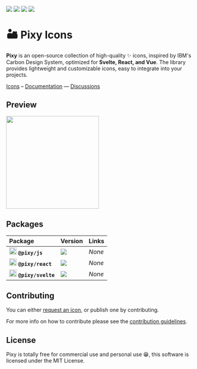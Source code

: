 ![](https://badgers.space/github/license/l0uigrange/pixy?theme=tailwind)
![](https://badgers.space/github/checks/l0uigrange/pixy?theme=tailwind)
![](https://badgers.space/github/contributors/l0uigrange/pixy?theme=tailwind)
![](https://badgers.space/github/open-issues/l0uigrange/pixy?theme=tailwind)

# 🏜️ Pixy Icons

**Pixy** is an open-source collection of high-quality ✨ icons, inspired by IBM's Carbon Design System, optimized for **Svelte, React, and Vue**. The library provides lightweight and customizable icons, easy to integrate into your projects.

[Icons](https://pixy.grangelouis.ch/icons) – [Documentation](https://pixy.grangelouis.ch) — [Discussions](https://github.com/l0uigrange/pixy/discussions)

## Preview
<img src="https://github.com/user-attachments/assets/bbf8b4c3-c4b5-4d5c-a641-d036f171fb6e" width="250" />

## Packages

| Package | Version | Links |
| :-------- | :------- | :--------- |
| <img src="https://lucide.dev/framework-logos/js.svg" alt="JS logo" width="20" /> **`@pixy/js`** | ![](https://badgers.space/npm/version/pixy/js?theme=tailwind) | _None_ |
| <img src="https://lucide.dev/framework-logos/react.svg" alt="React logo" width="20" /> **`@pixy/react`** | ![](https://badgers.space/npm/version/pixy/react?theme=tailwind) | _None_ | 
| <img src="https://lucide.dev/framework-logos/svelte.svg" alt="Svelte logo" width="20" /> **`@pixy/svelte`** | ![](https://badgers.space/npm/version/pixy/svelte?theme=tailwind) | _None_ |

## Contributing

You can either [request an icon](https://github.com/l0uisgrange/pixy/issues/new), or publish one by contributing.

For more info on how to contribute please see the [contribution guidelines](CONTRIBUTING.md).

## License

Pixy is totally free for commercial use and personal use 😁, this software is licensed under the MIT License.
